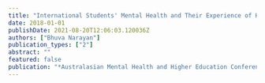 ```yaml
---
title: "International Students' Mental Health and Their Experience of Higher Education in Australia: Rethinking Our Modes of Teaching to Enable Better Learning Outcomes for All Students"
date: 2018-01-01
publishDate: 2021-08-20T12:06:03.120036Z
authors: ["Bhuva Narayan"]
publication_types: ["2"]
abstract: ""
featured: false
publication: "*Australasian Mental Health and Higher Education Conference*"
---
```


